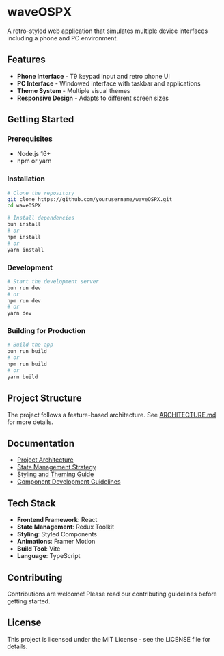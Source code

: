 # waveOSPX

A retro-styled web application that simulates multiple device interfaces including a phone and PC environment.

## Features

- **Phone Interface** - T9 keypad input and retro phone UI
- **PC Interface** - Windowed interface with taskbar and applications
- **Theme System** - Multiple visual themes
- **Responsive Design** - Adapts to different screen sizes

## Getting Started

### Prerequisites

- Node.js 16+
- npm or yarn

### Installation

```bash
# Clone the repository
git clone https://github.com/yourusername/waveOSPX.git
cd waveOSPX

# Install dependencies
bun install
# or
npm install
# or
yarn install
```

### Development

```bash
# Start the development server
bun run dev
# or
npm run dev
# or
yarn dev
```

### Building for Production

```bash
# Build the app
bun run build
# or
npm run build
# or
yarn build
```

## Project Structure

The project follows a feature-based architecture. See [ARCHITECTURE.md](./docs/ARCHITECTURE.md) for more details.

## Documentation

- [Project Architecture](./docs/ARCHITECTURE.md)
- [State Management Strategy](./docs/STATE_MANAGEMENT.md)
- [Styling and Theming Guide](./docs/STYLING.md)
- [Component Development Guidelines](./docs/COMPONENTS.md)

## Tech Stack

- **Frontend Framework**: React
- **State Management**: Redux Toolkit
- **Styling**: Styled Components
- **Animations**: Framer Motion
- **Build Tool**: Vite
- **Language**: TypeScript

## Contributing

Contributions are welcome! Please read our contributing guidelines before getting started.

## License

This project is licensed under the MIT License - see the LICENSE file for details.
